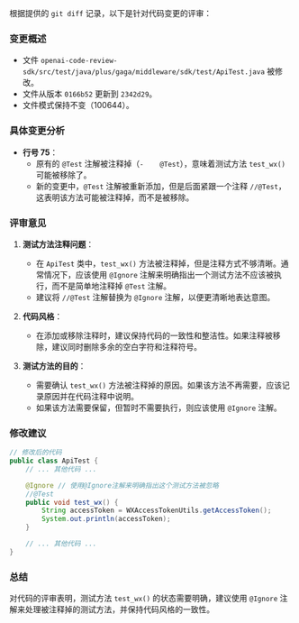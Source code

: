 根据提供的 `git diff` 记录，以下是针对代码变更的评审：

### 变更概述
- 文件 `openai-code-review-sdk/src/test/java/plus/gaga/middleware/sdk/test/ApiTest.java` 被修改。
- 文件从版本 `0166b52` 更新到 `2342d29`。
- 文件模式保持不变（100644）。

### 具体变更分析
- **行号 75**：
  - 原有的 `@Test` 注解被注释掉（`-    @Test`），意味着测试方法 `test_wx()` 可能被移除了。
  - 新的变更中，`@Test` 注解被重新添加，但是后面紧跟一个注释 `//@Test`，这表明该方法可能被注释掉，而不是被移除。

### 评审意见
1. **测试方法注释问题**：
   - 在 `ApiTest` 类中，`test_wx()` 方法被注释掉，但是注释方式不够清晰。通常情况下，应该使用 `@Ignore` 注解来明确指出一个测试方法不应该被执行，而不是简单地注释掉 `@Test` 注解。
   - 建议将 `//@Test` 注解替换为 `@Ignore` 注解，以便更清晰地表达意图。

2. **代码风格**：
   - 在添加或移除注释时，建议保持代码的一致性和整洁性。如果注释被移除，建议同时删除多余的空白字符和注释符号。

3. **测试方法的目的**：
   - 需要确认 `test_wx()` 方法被注释掉的原因。如果该方法不再需要，应该记录原因并在代码注释中说明。
   - 如果该方法需要保留，但暂时不需要执行，则应该使用 `@Ignore` 注解。

### 修改建议
```java
// 修改后的代码
public class ApiTest {
    // ... 其他代码 ...

    @Ignore // 使用@Ignore注解来明确指出这个测试方法被忽略
    //@Test
    public void test_wx() {
        String accessToken = WXAccessTokenUtils.getAccessToken();
        System.out.println(accessToken);
    }

    // ... 其他代码 ...
}
```

### 总结
对代码的评审表明，测试方法 `test_wx()` 的状态需要明确，建议使用 `@Ignore` 注解来处理被注释掉的测试方法，并保持代码风格的一致性。